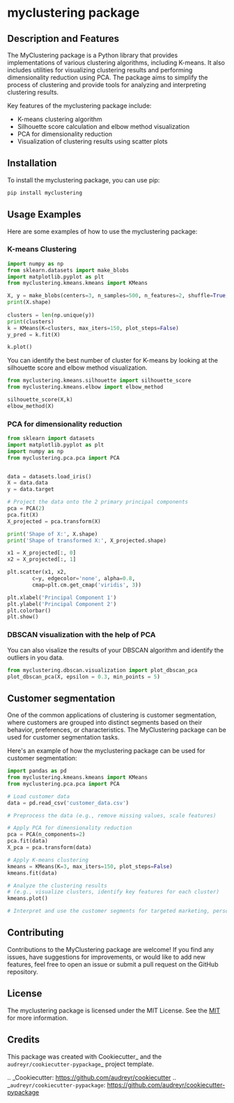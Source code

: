 # myclustering package


## Description and Features

The MyClustering package is a Python library that provides implementations of various clustering algorithms, including K-means. It also includes utilities for visualizing clustering results and performing dimensionality reduction using PCA. The package aims to simplify the process of clustering and provide tools for analyzing and interpreting clustering results.

Key features of the myclustering package include:

- K-means clustering algorithm
- Silhouette score calculation and elbow method visualization
- PCA for dimensionality reduction
- Visualization of clustering results using scatter plots

## Installation

To install the myclustering package, you can use pip:

```bash
pip install myclustering
```

## Usage Examples

Here are some examples of how to use the myclustering package:

### K-means Clustering

```python
import numpy as np
from sklearn.datasets import make_blobs
import matplotlib.pyplot as plt
from myclustering.kmeans.kmeans import KMeans

X, y = make_blobs(centers=3, n_samples=500, n_features=2, shuffle=True, random_state=40)
print(X.shape)
    
clusters = len(np.unique(y))
print(clusters)
k = KMeans(K=clusters, max_iters=150, plot_steps=False)
y_pred = k.fit(X)

k.plot()

```
You can identify the best number of cluster for K-means by looking at the silhouette score and elbow method
visualization.

```python
from myclustering.kmeans.silhouette import silhouette_score
from myclustering.kmeans.elbow import elbow_method 

silhouette_score(X,k)
elbow_method(X)
```
### PCA for dimensionality reduction

```python
from sklearn import datasets
import matplotlib.pyplot as plt
import numpy as np
from myclustering.pca.pca import PCA


data = datasets.load_iris()
X = data.data
y = data.target

# Project the data onto the 2 primary principal components
pca = PCA(2)
pca.fit(X)
X_projected = pca.transform(X)

print('Shape of X:', X.shape)
print('Shape of transformed X:', X_projected.shape)

x1 = X_projected[:, 0]
x2 = X_projected[:, 1]

plt.scatter(x1, x2,
        c=y, edgecolor='none', alpha=0.8,
        cmap=plt.cm.get_cmap('viridis', 3))

plt.xlabel('Principal Component 1')
plt.ylabel('Principal Component 2')
plt.colorbar()
plt.show()
```
### DBSCAN visualization with the help of PCA

You can also visalize the results of your DBSCAN algorithm and identify the outliers in you data.

```python
from myclustering.dbscan.visualization import plot_dbscan_pca
plot_dbscan_pca(X, epsilon = 0.3, min_points = 5)
```
## Customer segmentation

One of the common applications of clustering is customer segmentation, where customers are grouped into distinct segments based on their behavior, preferences, or characteristics. The MyClustering package can be used for customer segmentation tasks.

Here's an example of how the myclustering package can be used for customer segmentation:

```python
import pandas as pd
from myclustering.kmeans.kmeans import KMeans
from myclustering.pca.pca import PCA

# Load customer data
data = pd.read_csv('customer_data.csv')

# Preprocess the data (e.g., remove missing values, scale features)

# Apply PCA for dimensionality reduction
pca = PCA(n_components=2)
pca.fit(data)
X_pca = pca.transform(data)

# Apply K-means clustering
kmeans = KMeans(K=3, max_iters=150, plot_steps=False)
kmeans.fit(data)

# Analyze the clustering results
# (e.g., visualize clusters, identify key features for each cluster)
kmeans.plot()

# Interpret and use the customer segments for targeted marketing, personalized recommendations, etc.
```
## Contributing

Contributions to the MyClustering package are welcome! If you find any issues, have suggestions for improvements, or would like to add new features, feel free to open an issue or submit a pull request on the GitHub repository.

## License

The myclustering package is licensed under the MIT License. See the [MIT](https://opensource.org/license/mit/) for more information.


Credits
-------

This package was created with Cookiecutter_ and the `audreyr/cookiecutter-pypackage`_ project template.

.. _Cookiecutter: https://github.com/audreyr/cookiecutter
.. _`audreyr/cookiecutter-pypackage`: https://github.com/audreyr/cookiecutter-pypackage
